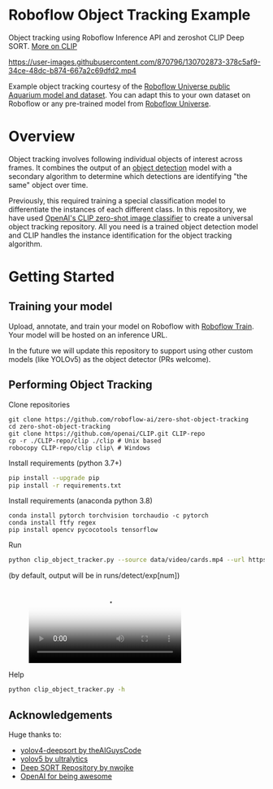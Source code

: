 # Roboflow Object Tracking Example

Object tracking using Roboflow Inference API and zeroshot CLIP Deep SORT. [More on CLIP](https://blog.roboflow.com/how-to-use-openai-clip/)

https://user-images.githubusercontent.com/870796/130702873-378c5af9-34ce-48dc-b874-667a2c69dfd2.mp4

Example object tracking courtesy of the [Roboflow Universe public Aquarium model and dataset](https://universe.roboflow.com/brad-dwyer/aquarium-combined). You can adapt this to your own dataset on Roboflow or any pre-trained model from [Roboflow Universe](https://universe.roboflow.com).

# Overview

Object tracking involves following individual objects of interest across frames. It
combines the output of an [object detection](https://blog.roboflow.com/object-detection) model
with a secondary algorithm to determine which detections are identifying "the same"
object over time.

Previously, this required training a special classification model to differentiate
the instances of each different class. In this repository, we have used
[OpenAI's CLIP zero-shot image classifier](https://blog.roboflow.com/clip-model-eli5-beginner-guide/)
to create a universal object tracking repository. All you need is a trained object
detection model and CLIP handles the instance identification for the object tracking
algorithm.

# Getting Started

## Training your model

Upload, annotate, and train your model on Roboflow with [Roboflow Train](https://docs.roboflow.com/train).
Your model will be hosted on an inference URL.

In the future we will update this repository to support using other custom models
(like YOLOv5) as the object detector (PRs welcome).

## Performing Object Tracking

Clone repositories

```
git clone https://github.com/roboflow-ai/zero-shot-object-tracking
cd zero-shot-object-tracking
git clone https://github.com/openai/CLIP.git CLIP-repo
cp -r ./CLIP-repo/clip ./clip # Unix based
robocopy CLIP-repo/clip clip\ # Windows
```

Install requirements (python 3.7+)

```bash
pip install --upgrade pip
pip install -r requirements.txt
```

Install requirements (anaconda python 3.8)
```
conda install pytorch torchvision torchaudio -c pytorch
conda install ftfy regex
pip install opencv pycocotools tensorflow
```

Run

```bash
python clip_object_tracker.py --source data/video/cards.mp4 --url https://detect.roboflow.com/playing-cards-ow27d/1 --api_key ROBOFLOW_API_KEY
```

(by default, output will be in runs/detect/exp[num])

<figure class="video_container">
  <video controls="true" allowfullscreen="true" poster="path/to/poster_image.png">
    <source src="data/demo/cards.mp4" type="video/mp4">
  </video>
</figure>

Help

```bash
python clip_object_tracker.py -h
```

## Acknowledgements

Huge thanks to:

- [yolov4-deepsort by theAIGuysCode](https://github.com/theAIGuysCode/yolov4-deepsort)
- [yolov5 by ultralytics](https://github.com/ultralytics/yolov5)
- [Deep SORT Repository by nwojke](https://github.com/nwojke/deep_sort)
- [OpenAI for being awesome](https://openai.com/blog/clip/)
